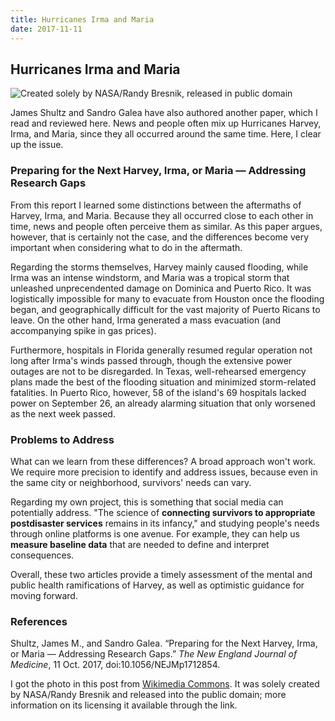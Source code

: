 ```yaml
---
title: Hurricanes Irma and Maria
date: 2017-11-11
---
```


## Hurricanes Irma and Maria

![Created solely by NASA/Randy Bresnik, released in public domain]({{'harvey.jpg'|prepend:site.baseurl}})

James Shultz and Sandro Galea have also authored another paper, which I read and reviewed here. News and people often mix up Hurricanes Harvey, Irma, and Maria, since they all occurred around the same time. Here, I clear up the issue.

### Preparing for the Next Harvey, Irma, or Maria — Addressing Research Gaps

From this report I learned some distinctions between the aftermaths of Harvey, Irma, and Maria. Because they all occurred close to each other in time, news and people often perceive them as similar. As this paper argues, however, that is certainly not the case, and the differences become very important when considering what to do in the aftermath.

Regarding the storms themselves, Harvey mainly caused flooding, while Irma was an intense windstorm, and Maria was a tropical storm that unleashed unprecendented damage on Dominica and Puerto Rico. It was logistically impossible for many to evacuate from Houston once the flooding began, and geographically difficult for the vast majority of Puerto Ricans to leave. On the other hand, Irma generated a mass evacuation (and accompanying spike in gas prices).

Furthermore, hospitals in Florida generally resumed regular operation not long after Irma's winds passed through, though the extensive power outages are not to be disregarded. In Texas, well-rehearsed emergency plans made the best of the flooding situation and minimized storm-related fatalities. In Puerto Rico, however, 58 of the island's 69 hospitals lacked power on September 26, an already alarming situation that only worsened as the next week passed.

### Problems to Address

What can we learn from these differences? A broad approach won't work. We require more precision to identify and address issues, because even in the same city or neighborhood, survivors' needs can vary.

Regarding my own project, this is something that social media can potentially address. "The science of **connecting survivors to appropriate postdisaster services** remains in its infancy," and studying people's needs through online platforms is one avenue. For example, they can help us **measure baseline data** that are needed to define and interpret consequences.

Overall, these two articles provide a timely assessment of the mental and public health ramifications of Harvey, as well as optimistic guidance for moving forward.

### References

Shultz, James M., and Sandro Galea. “Preparing for the Next Harvey, Irma, or Maria — Addressing Research Gaps.” *The New England Journal of Medicine*, 11 Oct. 2017, doi:10.1056/NEJMp1712854.

I got the photo in this post from [Wikimedia Commons](https://commons.wikimedia.org/wiki/File:ISS-52_Hurricane_Harvey_(7).jpg). It was solely created by NASA/Randy Bresnik and released into the public domain; more information on its licensing it available through the link.